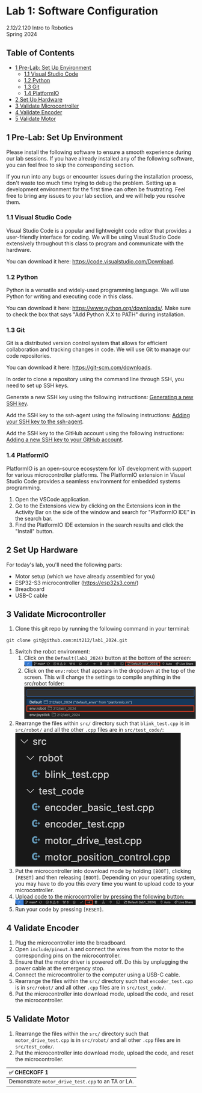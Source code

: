 # Lab 1: Software Configuration

2.12/2.120 Intro to Robotics  
Spring 2024

## Table of Contents
- [1 Pre-Lab: Set Up Environment](#1-pre-lab-set-up-environment)
  - [1.1 Visual Studio Code](#11-visual-studio-code)
  - [1.2 Python](#12-python)
  - [1.3 Git](#13-git)
  - [1.4 PlatformIO](#14-platformio)
- [2 Set Up Hardware](#2-set-up-hardware)
- [3 Validate Microcontroller](#3-validate-microcontroller)
- [4 Validate Encoder](#4-validate-encoder)
- [5 Validate Motor](#5-validate-motor)

## 1 Pre-Lab: Set Up Environment
Please install the following software to ensure a smooth experience during our lab sessions. If you have already installed any of the following software, you can feel free to skip the corresponding section.

If you run into any bugs or encounter issues during the installation process, don't waste too much time trying to debug the problem. Setting up a development environment for the first time can often be frustrating. Feel free to bring any issues to your lab section, and we will help you resolve them.

### 1.1 Visual Studio Code

Visual Studio Code is a popular and lightweight code editor that provides a user-friendly interface for coding. We will be using Visual Studio Code extensively throughout this class to program and communicate with the hardware.

You can download it here: https://code.visualstudio.com/Download. 

### 1.2 Python

Python is a versatile and widely-used programming language. We will use Python for writing and executing code in this class.

You can download it here: https://www.python.org/downloads/. Make sure to check the box that says "Add Python X.X to PATH" during installation.

### 1.3 Git

Git is a distributed version control system that allows for efficient collaboration and tracking changes in code. We will use Git to manage our code repositories.

You can download it here: https://git-scm.com/downloads.

In order to clone a repository using the command line through SSH, you need to set up SSH keys.

Generate a new SSH key using the following instructions: [Generating a new SSH key](https://docs.github.com/en/authentication/connecting-to-github-with-ssh/generating-a-new-ssh-key-and-adding-it-to-the-ssh-agent#generating-a-new-ssh-key).

Add the SSH key to the ssh-agent using the following instructions: [Adding your SSH key to the ssh-agent](https://docs.github.com/en/authentication/connecting-to-github-with-ssh/generating-a-new-ssh-key-and-adding-it-to-the-ssh-agent#adding-your-ssh-key-to-the-ssh-agent).

Add the SSH key to the GitHub account using the following instructions: [Adding a new SSH key to your GitHub account](https://docs.github.com/en/authentication/connecting-to-github-with-ssh/adding-a-new-ssh-key-to-your-github-account).

### 1.4 PlatformIO

PlatformIO is an open-source ecosystem for IoT development with support for various microcontroller platforms. The PlatformIO extension in Visual Studio Code provides a seamless environment for embedded systems programming.

1. Open the VSCode application.
2. Go to the Extensions view by clicking on the Extensions icon in the Activity Bar on the side of the window and search for "PlatformIO IDE" in the search bar.
3. Find the PlatformIO IDE extension in the search results and click the "Install" button.

## 2 Set Up Hardware

For today's lab, you'll need the following parts:
- Motor setup (which we have already assembled for you)
- ESP32-S3 microcontroller (https://esp32s3.com/)
- Breadboard
- USB-C cable

## 3 Validate Microcontroller
1. Clone this git repo by running the following command in your terminal: 
```
git clone git@github.com:mit212/lab1_2024.git
```
1. Switch the robot environment:
   1. Click on the `Default(lab1_2024)` button at the bottom of the screen:
  ![](./.images/robot_env1.png)
   2. Click on the `env:robot` that appears in the dropdown at the top of the screen. This will change the settings to compile anything in the src/robot folder:
  ![](./.images/robot_env2.png)
2. Rearrange the files within `src/` directory such that `blink_test.cpp` is in `src/robot/` and all the other `.cpp` files are in `src/test_code/`:
![](./.images/blink_test.png)
3. Put the microcontroller into download mode by holding `[BOOT]`, clicking `[RESET]` and then releasing `[BOOT]`. Depending on your operating system, you may have to do you this every time you want to upload code to your microcontroller.
4. Upload code to the microcontroller by pressing the following button:
  ![](./.images/upload.png)
5. Run your code by pressing `[RESET]`.

## 4 Validate Encoder
1. Plug the microcontroller into the breadboard.
2. Open `include/pinout.h` and connect the wires from the motor to the corresponding pins on the microcontroller.
3. Ensure that the motor driver is powered off. Do this by unplugging the power cable at the emergency stop.
4. Connect the microcontroller to the computer using a USB-C cable.
5. Rearrange the files within the `src/` directory such that `encoder_test.cpp` is in `src/robot/` and all other `.cpp` files are in `src/test_code/`.
6. Put the microcontroller into download mode, upload the code, and reset the microcontroller.

## 5 Validate Motor
1. Rearrange the files within the `src/` directory such that `motor_drive_test.cpp` is in `src/robot/` and all other `.cpp` files are in `src/test_code/`.
2. Put the microcontroller into download mode, upload the code, and reset the microcontroller.

| :white_check_mark: CHECKOFF 1                      |
|:---------------------------------------------------|
| Demonstrate `motor_drive_test.cpp` to an TA or LA. |